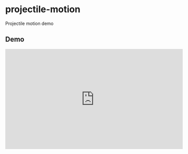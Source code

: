 # projectile-motion
Projectile motion demo

<!-- ![Demo](readme_assets/projectile-motion.mp4) -->
## Demo
<iframe width="560" height="315" src="https://youtu.be/Djp7BpP9eXY" frameborder="0" allow="autoplay; encrypted-media; picture-in-picture" allowfullscreen></iframe>
